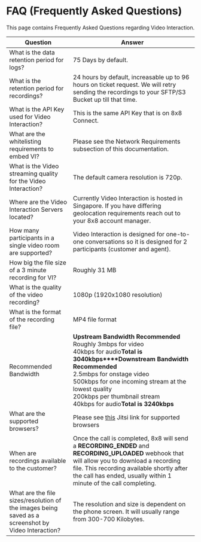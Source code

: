 # FAQ (Frequently Asked Questions)

This page contains Frequently Asked Questions regarding Video Interaction.

| Question | Answer |
| --- | --- |
| What is the data retention period for logs? | 75 Days by default. |
| What is the retention period for recordings? | 24 hours by default, increasable up to 96 hours on ticket request. We will retry sending the recordings to your SFTP/S3 Bucket up till that time. |
| What is the API Key used for Video Interaction? | This is the same API Key that is on 8x8 Connect. |
| What are the whitelisting requirements to embed VI? | Please see the Network Requirements subsection of this documentation. |
| What is the Video streaming quality for the Video Interaction? | The default camera resolution is 720p. |
| Where are the Video Interaction Servers located? | Currently Video Interaction is hosted in Singapore. If you have differing geolocation requirements reach out to your 8x8 account manager. |
| How many participants in a single video room are supported? | Video Interaction is designed for one-to-one conversations so it is designed for 2 participants (customer and agent). |
| How big the file size of a 3 minute recording for VI? | Roughly 31 MB |
| What is the quality of the video recording? | 1080p (1920x1080 resolution) |
| What is the format of the recording file? | MP4 file format |
| Recommended Bandwidth | **Upstream Bandwidth Recommended**<br>Roughly 3mbps for video<br>40kbps for audio**Total is 3040kbps****Downstream Bandwidth Recommended**<br>2.5mbps for onstage video<br>500kbps for one incoming stream at the lowest quality<br>200kbps per thumbnail stream<br>40kbps for audio**Total is 3240kbps** |
| What are the supported browsers? | Please see [this](https://jitsi.github.io/handbook/docs/user-guide/supported-browsers/) Jitsi link for supported browsers  |
| When are recordings available to the customer? | Once the call is completed, 8x8 will send a **RECORDING_ENDED** and **RECORDING_UPLOADED** webhook that will allow you to download a recording file. This recording available shortly after the call has ended, usually within 1 minute of the call completing. |
| What are the file sizes/resolution of the images being saved as a screenshot by Video Interaction? | The resolution and size is dependent on the phone screen. It will usually range from 300-700 Kilobytes. |
